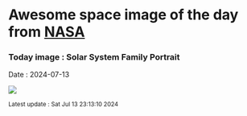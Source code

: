 
# Awesome space image of the day from [NASA](https://api.nasa.gov/)

### Today image : Solar System Family Portrait
Date : 2024-07-13

![](https://apod.nasa.gov/apod/image/2407/ssportrait_vg1.jpg)

<small>Latest update : Sat Jul 13 23:13:10 2024</small>
        